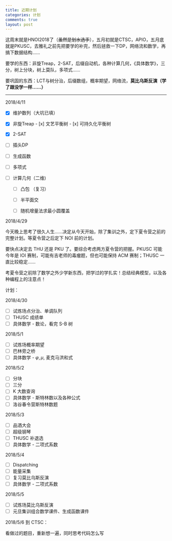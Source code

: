 ```yaml
---
title: 近期计划
categories: 计划
comments: true
layout: post
---
```


这周末就是HNOI2018了（~~虽然是划水选手~~），五月初就是CTSC，APIO，五月底就是PKUSC，去雅礼之前先把要学的补完，然后拯救一下DP，网络流和数学，再搞下数据结构……

要学的东西：非旋Treap，2-SAT，后缀自动机，各种计算几何，《具体数学》，三分，树上分块，树上莫队，多项式……

要巩固的东西：LCT与树分治，后缀数组，概率期望，网络流，**莫比乌斯反演（学了跟没学一样……）**

------

2018/4/11

- [x] 维护数列（大坑已填）
- [x] 非旋Treap
      - [x] 文艺平衡树
      - [x] 可持久化平衡树

- [x] 2-SAT 
- [ ] 插头DP

- [ ] 生成函数
- [ ] 多项式
- [ ] 计算几何（二维)
  - [ ] 凸包 （复习）
  - [ ] 半平面交
  - [ ] 随机增量法求最小圆覆盖




2018/4/29

今天晚上思考了很久人生……决定从今天开始，除了集训之外，定下夏令营之前的完整计划。等夏令营之后定下 NOI 前的计划。

要快点决定去 THU 还是 PKU 了。要综合考虑两方夏令营的把握。PKUSC 可能今年是 IOI 赛制，可能有吉老师的毒瘤题，但也可能保持 ACM 赛制；THUSC 一直比较稳定……

考夏令营之前除了数学之外少学新东西，把学过的学扎实！总结经典模型，以及各种编程上的注意点！

计划：

2018/4/30

- [ ] 试炼场点分治、单调队列
- [ ] THUSC 成绩单
- [ ] 具体数学 - 数论，看完 S-B 树

2018/5/1

- [ ] 试炼场概率期望
- [ ] 巴林旁之桥
- [ ] 具体数学 - $\varphi, \mu$, 麦克马洪和式

2018/5/2

- [ ] 分块
- [ ] 三分
- [ ] K 大数查询
- [ ] 具体数学 - 斯特林数以及各种公式
- [ ] 洛谷春令营斯特林数题

2018/5/3

- [ ] 品酒大会
- [ ] 超级钢琴
- [ ] THUSC 补退选
- [ ] 具体数学 - 二项式系数

2018/5/4

- [ ] Dispatching
- [ ] 能量采集
- [ ] 复习莫比乌斯反演
- [ ] 具体数学 - 二项式系数

2018/5/5

- [ ] 试炼场莫比乌斯反演
- [ ] 元旦集训组合数学课件、生成函数课件

2018/5/6 到 CTSC：

看做过的题目，重新想一遍，同时思考代码怎么写

